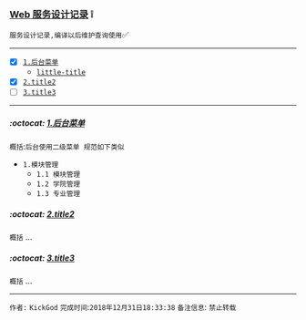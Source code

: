### [Web 服务设计记录](#top) :grey_exclamation: <b id="top"></b>
`服务设计记录,编译以后维护查询使用`:white_check_mark:

------

- [x] [`1.后台菜单`](#target1)
     - [`little-title`](#little1)
- [x] [`2.title2`](#target2)
- [ ] [`3.title3`](#target3)

------

#####  :octocat: [1.后台菜单](#top) <b id="target1"></b> 
`概括`:`后台使用二级菜单 规范如下类似`
* `1.模块管理`
  * `1.1 模块管理`
  * `1.2 学院管理`
  * `1.3 专业管理`

#####  :octocat: [2.title2](#top) <b id="target2"></b> 
`概括`
...

#####  :octocat: [3.title3](#top) <b id="target3"></b> 
`概括`
...



--------------------
`作者:` `KickGod` 
`完成时间`:`2018年12月31日18:33:38`
`备注信息`: `禁止转载` 
